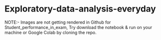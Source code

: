 # Exploratory-data-analysis-everyday

NOTE:- Images are not getting rendered in Github for Student_performance_in_exam, Try download the notebook & run on your machine or Google Colab by cloning the repo.
